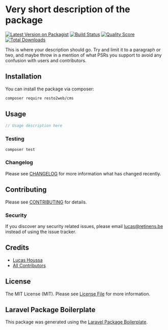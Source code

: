 # Very short description of the package

[![Latest Version on Packagist](https://img.shields.io/packagist/v/resto2web/cms.svg?style=flat-square)](https://packagist.org/packages/resto2web/cms)
[![Build Status](https://img.shields.io/travis/resto2web/cms/master.svg?style=flat-square)](https://travis-ci.org/resto2web/cms)
[![Quality Score](https://img.shields.io/scrutinizer/g/resto2web/cms.svg?style=flat-square)](https://scrutinizer-ci.com/g/resto2web/cms)
[![Total Downloads](https://img.shields.io/packagist/dt/resto2web/cms.svg?style=flat-square)](https://packagist.org/packages/resto2web/cms)

This is where your description should go. Try and limit it to a paragraph or two, and maybe throw in a mention of what PSRs you support to avoid any confusion with users and contributors.

## Installation

You can install the package via composer:

```bash
composer require resto2web/cms
```

## Usage

``` php
// Usage description here
```

### Testing

``` bash
composer test
```

### Changelog

Please see [CHANGELOG](CHANGELOG.md) for more information what has changed recently.

## Contributing

Please see [CONTRIBUTING](CONTRIBUTING.md) for details.

### Security

If you discover any security related issues, please email lucas@retinens.be instead of using the issue tracker.

## Credits

- [Lucas Houssa](https://github.com/resto2web)
- [All Contributors](../../contributors)

## License

The MIT License (MIT). Please see [License File](LICENSE.md) for more information.

## Laravel Package Boilerplate

This package was generated using the [Laravel Package Boilerplate](https://laravelpackageboilerplate.com).